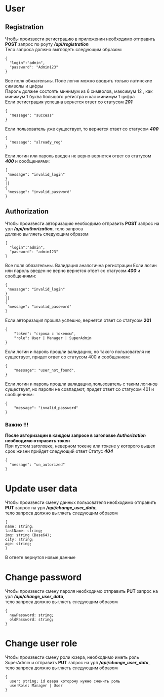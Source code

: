 # User

## Registration
Чтобы произвести регистрацию в приложении необходимо отправить **POST** запрос по роуту ***/api/registration*** <br>
Тело запроса должно выглядеть следующим образом:
```
{
  "login":"admin",
  "password": "Admin123"
}
```
Все поля обязательны. Поле логин можно вводить только латинские символы и цифры <br>
Пароль должен состоять минимум из 6 символов, максимум 12 , как минимум 1 буква большого регистра и как минимум 1 цифра<br>
Если регистрация успешна вернется ответ со статусом ***201*** 
```
{
  "message": "success"
}
```
Если пользователь уже существует, то вернется ответ со статусом ***400***
```
{
  "message": "already_reg"
}
```
Если логин или пароль введен не верно вернется ответ со статусом ***400*** и сообщениями:
```
{
 "message": "invalid_login"
}
||
{
 "message": "invalid_password"
}
```

## Authorization
Чтобы произвести авторизацию необходимо отправить **POST** запрос на урл ***/api/authorization***, тело запроса <br>должно выгляеть следующим образом
```
{
  "login":"admin",
  "password": "admin123"
}
```
Все поля обязательны. Валидация аналогична регистрации
Если логин или пароль введен не верно вернется ответ со статусом ***400*** и сообщениями:
```
{
 "message": "invalid_login"
}
||
{
 "message": "invalid_password"
}
```
Если авторизация прошла успешно, вернется ответ со статусом **201**
```
{
    "token": "строка с токеном",
    "role": User | Manager | SuperAdmin
}
```
Если логин и пароль прошли валидацию, но такого пользователя не существует, придет ответ со статусом 400 и сообщением:
```
{
    "message": "user_not_found",
}
```
Если логин и пароль прошли валидацию,пользователь с таким логинов существует, но пароли не совпадают, придет ответ со статусом 401 и сообщением:
```
{
    "message": "invalid_password"
}
```

### **Важно** !!!
**После авторизации в каждом запросе в заголовке ***Authorization*** необходимо отправить токен**<br>
При пустом заголовке, неверном токене или токене у которого вышел срок жизни прийдет следующий ответ
Статус ***404***
```
{
  "message": "un_autorized"
}
```

# Update user data 
Чтобы произвести смену данных пользователя необходимо отправить **PUT** запрос на урл ***/api/change_user_data***,<br> 
тело запроса должно выгляеть следующим образом
```
{
name: string;
lastName: string;
img: string (Base64);
city: string;
age: string;
}
```
В ответе вернутся новые данные

# Change password 
Чтобы произвести смену пароля необходимо отправить **PUT** запрос на урл ***/api/change_user_data***,<br> 
тело запроса должно выгляеть следующим образом
```
{
  newPassword: string;
  oldPassword: string;
}
```

# Change user role 
Чтобы произвести смену роли юзера, необходимо иметь роль SuperAdmin и отправить **PUT** запрос на урл ***/api/change_user_data***,<br> 
тело запроса должно выгляеть следующим образом
```
{
  user: string; id юзера которому нужно сменить роль
  userRole: Manager | User
}
```